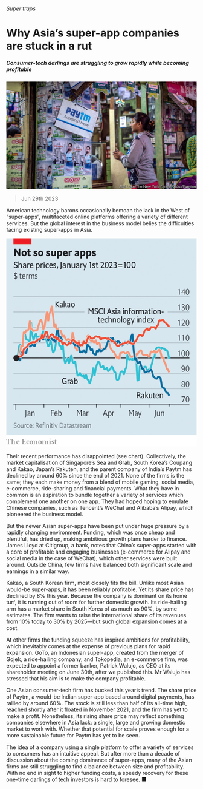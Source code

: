 ###### Super traps

# Why Asia’s super-app companies are stuck in a rut 

##### Consumer-tech darlings are struggling to grow rapidly while becoming profitable 

![image](images/20230701_WBP501.jpg) 

> Jun 29th 2023 

American technology barons occasionally bemoan the lack in the West of “super-apps”, multifaceted online platforms offering a variety of different services. But the global interest in the business model belies the difficulties facing existing super-apps in Asia.

![image](images/20230701_WBC631.png) 


Their recent performance has disappointed (see chart). Collectively, the market capitalisation of Singapore’s Sea and Grab, South Korea’s Coupang and Kakao, Japan’s Rakuten, and the parent company of India’s Paytm has declined by around 60% since the end of 2021. None of the firms is the same; they each make money from a blend of mobile gaming, social media, e-commerce, ride-sharing and financial payments. What they have in common is an aspiration to bundle together a variety of services which complement one another on one app. They had hoped hoping to emulate Chinese companies, such as Tencent’s WeChat and Alibaba’s Alipay, which pioneered the business model.

But the newer Asian super-apps have been put under huge pressure by a rapidly changing environment. Funding, which was once cheap and plentiful, has dried up, making ambitious growth plans harder to finance. James Lloyd at Citigroup, a bank, notes that China’s super-apps started with a core of profitable and engaging businesses (e-commerce for Alipay and social media in the case of WeChat), which other services were built around. Outside China, few firms have balanced both significant scale and earnings in a similar way.

Kakao, a South Korean firm, most closely fits the bill. Unlike most Asian would-be super-apps, it has been reliably profitable. Yet its share price has declined by 8% this year. Because the company is dominant on its home turf, it is running out of room for further domestic growth. Its ride-hailing arm has a market share in South Korea of as much as 90%, by some estimates. The firm wants to raise the international share of its revenues from 10% today to 30% by 2025—but such global expansion comes at a cost. 

At other firms the funding squeeze has inspired ambitions for profitability, which inevitably comes at the expense of previous plans for rapid expansion. GoTo, an Indonesian super-app, created from the merger of Gojek, a ride-hailing company, and Tokopedia, an e-commerce firm, was expected to appoint a former banker, Patrick Walujo, as CEO at its shareholder meeting on June 30th, after we published this. Mr Walujo has stressed that his aim is to make the company profitable.

One Asian consumer-tech firm has bucked this year’s trend. The share price of Paytm, a would-be Indian super-app based around digital payments, has rallied by around 60%. The stock is still less than half of its all-time high, reached shortly after it floated in November 2021, and the firm has yet to make a profit. Nonetheless, its rising share price may reflect something companies elsewhere in Asia lack: a single, large and growing domestic market to work with. Whether that potential for scale proves enough for a more sustainable future for Paytm has yet to be seen. 

The idea of a company using a single platform to offer a variety of services to consumers has an intuitive appeal. But after more than a decade of discussion about the coming dominance of super-apps, many of the Asian firms are still struggling to find a balance between size and profitability. With no end in sight to higher funding costs, a speedy recovery for these one-time darlings of tech investors is hard to foresee. ■


